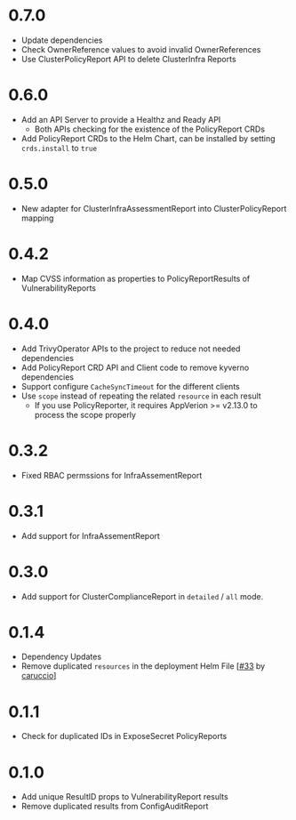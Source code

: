 # 0.7.0

* Update dependencies
* Check OwnerReference values to avoid invalid OwnerReferences
* Use ClusterPolicyReport API to delete ClusterInfra Reports

# 0.6.0

* Add an API Server to provide a Healthz and Ready API
    * Both APIs checking for the existence of the PolicyReport CRDs
* Add PolicyReport CRDs to the Helm Chart, can be installed by setting `crds.install` to `true`

# 0.5.0

* New adapter for ClusterInfraAssessmentReport into ClusterPolicyReport mapping


# 0.4.2

* Map CVSS information as properties to PolicyReportResults of VulnerabilityReports

# 0.4.0

* Add TrivyOperator APIs to the project to reduce not needed dependencies
* Add PolicyReport CRD API and Client code to remove kyverno dependencies
* Support configure `CacheSyncTimeout` for the different clients
* Use `scope` instead of repeating the related `resource` in each result
    * If you use PolicyReporter, it requires AppVerion >= v2.13.0 to process the scope properly

# 0.3.2

* Fixed RBAC permssions for InfraAssementReport

# 0.3.1

* Add support for InfraAssementReport

# 0.3.0

* Add support for ClusterComplianceReport in `detailed` / `all` mode.

# 0.1.4

* Dependency Updates
* Remove duplicated `resources` in the deployment Helm File [[#33](https://github.com/fjogeleit/trivy-operator-polr-adapter/pull/33) by [caruccio](https://github.com/caruccio)]

# 0.1.1

* Check for duplicated IDs in ExposeSecret PolicyReports

# 0.1.0

* Add unique ResultID props to VulnerabilityReport results
* Remove duplicated results from ConfigAuditReport